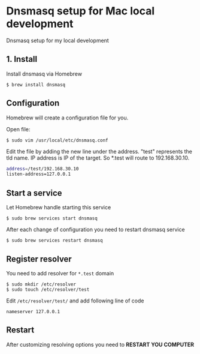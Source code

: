 # Dnsmasq setup for Mac local development

Dnsmasq setup for my local development

## 1. Install

Install dnsmasq via Homebrew

```
$ brew install dnsmasq
```

## Configuration

Homebrew will create a configuration file for you.

Open file: 
```
$ sudo vim /usr/local/etc/dnsmasq.conf
```

Edit the file by adding the new line under the address. "test" represents the tld name. IP address is IP of the target. So *.test will route to 192.168.30.10.

```bash
address=/test/192.168.30.10
listen-address=127.0.0.1
```

## Start a service

Let Homebrew handle starting this service

```
$ sudo brew services start dnsmasq
```

After each change of configuration you need to restart dnsmasq service

```
$ sudo brew services restart dnsmasq
```

## Register resolver

You need to add resolver for `*.test` domain
```
$ sudo mkdir /etc/resolver
$ sudo touch /etc/resolver/test
```

Edit `/etc/resolver/test/` and add following line of code

```
nameserver 127.0.0.1
```

## Restart

After customizing resolving options you need to **RESTART YOU COMPUTER**
